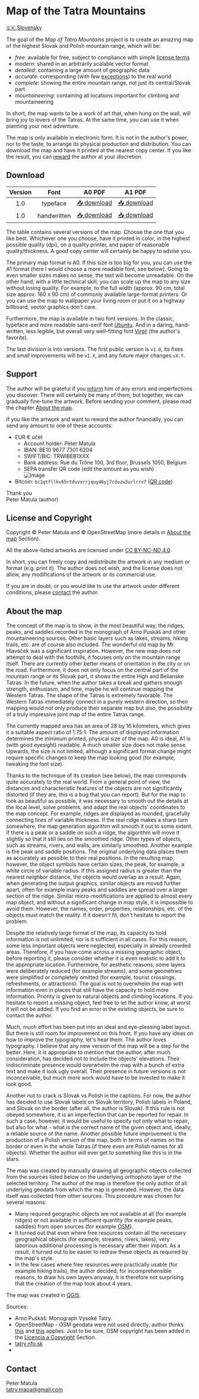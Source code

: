 # Map of the Tatra Mountains

[🇸🇰 Slovensky](README.md)

The goal of the *Map of Tatra Mountains* project is to create an amazing map of the highest Slovak and Polish mountain range, which will be:

* *free*: available for free, subject to compliance with simple [license terms](#license-and-copyright)
* *modern*: shared in an arbitrarily scalable vector format
* *detailed*: containing a large amount of geographic data
* *accurate*: corresponding (with few [exceptions](#about-the-map)) to the real world
* *complete*: showing the entire mountain range, not just its central/Slovak part
* *mountaineering*: containing all locations important for climbing and mountaineering

In short, the map wants to be a work of art that, when hung on the wall, will bring joy to lovers of the Tatras. At the same time, you can use it when planning your next adventure.

The map is only available in electronic form. It is not in the author's power, nor to the taste, to arrange its physical production and distribution. You can download the map and have it printed at the nearest copy center. If you like the result, you can [reward](#Support) the author at your discretion.

## Download

| Version | Font | A0 PDF | A1 PDF |
|  :---: | :---:|  :---: |  :---: |
|  1.0  | typeface |   [📥 download](https://github.com/PeterMatula/tatry/releases/download/v1.0/tatry-v1_0-ubuntu-A0.pdf)  |   [📥 download](https://github.com/PeterMatula/tatry/releases/download/v1.0/tatry-v1_0-ubuntu-A1.pdf)  |
|  1.0  | handwritten |   [📥 download](https://github.com/PeterMatula/tatry/releases/download/v1.0/tatry-v1_0-virgil-A0.pdf)  |   [📥 download](https://github.com/PeterMatula/tatry/releases/download/v1.0/tatry-v1_0-virgil-A1.pdf)  |

The table contains several versions of the map. Choose the one that you like best. Whichever one you choose, have it printed in color, in the highest possible quality (dpi), on a quality printer, and paper of reasonable quality/thickness. A good copy center will certainly be happy to advise you.

The primary map format is A0. If this size is too big for you, you can use the A1 format (here I would choose a more readable font, see below). Going to even smaller sizes makes no sense, the text will become unreadable. On the other hand, with a little technical skill, you can scale up the map to any size without losing quality. For example, to the full width (approx. 90 cm, total size approx. 160 x 90 cm) of commonly available large-format printers. Or you can use the map to wallpaper your living room or put it on a highway billboard, vector graphics don't care.

Furthermore, the map is available in two font versions. In the classic, typeface and more readable sans-serif font [Ubuntu](https://fonts.google.com/specimen/Ubuntu). And in a daring, hand-written, less legible, but overall very well-fitting font [Virgil](https://virgil.excalidraw.com/) (the author's favorite).

The last division is into versions. The first public version is `v1.0`, its fixes and small improvements will be `v1.X`, and any future major changes `vX.Y`.

## Support

The author will be grateful if you [inform](#contact) him of any errors and imperfections you discover. There will certainly be many of them, but together, we can gradually fine-tune the artwork. Before sending your comment, please read the chapter [About the map](#about-the-map).

If you like the artwork and want to reward the author financially, you can send any amount to one of these accounts:

* EUR € účet
   * Account holder: Peter Matula
   * IBAN: BE10 9677 7301 6204
   * SWIFT/BIC: TRWIBEB1XXX
   * Bank address: Rue du Trône 100, 3rd floor, Brussels 1050, Belgium
   * SEPA transfer QR code (edit the amount as you wish)\
     ![image](https://github.com/PeterMatula/tatry/assets/20342097/8f6cbe5b-1a64-479a-9bf1-3ee32def0504)
* Bitcoin: `bc1qtfllkv65rtdvvvrrjquy46yj7cduzw3urlrrv7` ([QR code](https://github.com/PeterMatula/tatras-map/assets/20342097/f3ba11ed-11ed-4e0b-b58c-b8a034e0e56f))


Thank you \
Peter Matula (author)

## License and Copyright

Copyright © Peter Matula and © OpenStreetMap (more details in [About the map](#about-the-map) Section).

All the above-listed artworks are licensed under [CC BY-NC-ND 4.0](https://creativecommons.org/licenses/by-nc-nd/4.0/deed.en).

In short, you can freely copy and redistribute the artwork in any medium or format (e.g. print it). The author does not wish, and the license does not allow, any modifications of the artwork or its commercial use.

If you are in doubt, or you would like to use the artwork under different conditions, please [contact](#contact) the author.

## About the map

The concept of the map is to show, in the most beautiful way, the ridges, peaks, and saddles recorded in the monograph of Arno Puskáš and other mountaineering sources. Other basic layers such as lakes, streams, hiking trails, etc. are of course also included. The wonderful old map by Mr. Hlaváček was a significant inspiration. However, the new map does not attempt to deal with the foothills, it focuses only on the mountain range itself. There are currently other better means of orientation in the city or on the road. Furthermore, it does not only focus on the central part of the mountain range or its Slovak part, it shows the entire High and Belianske Tatras. In the future, when the author takes a break and gathers enough strength, enthusiasm, and time, maybe he will continue mapping the Western Tatras. The shape of the Tatras is extremely favorable. The Western Tatras immediately connect in a purely western direction, so their mapping would not only produce their separate map but also, the possibility of a truly impressive joint map of the entire Tatras range.

The currently mapped area has an area of 28 by 16 kilometers, which gives it a suitable aspect ratio of 1.75:1. The amount of displayed information determines the minimum printed, physical size of the map. A0 is ideal, A1 is (with good eyesight) readable. A much smaller size does not make sense. Upwards, the size is not limited, although a significant format change might require specific changes to keep the map looking good (for example, tweaking the font size).

Thanks to the technique of its creation (see below), the map corresponds quite accurately to the real world. From a general point of view, the distances and characteristic features of the objects are not significantly distorted (if they are, this is a bug that you can report). But for the map to look as beautiful as possible, it was necessary to smooth out the details at the local level, solve problems, and adapt the real objects' coordinates to the map concept. For example, ridges are displayed as rounded, gracefully connecting lines of variable thickness. If the real ridge makes a sharp turn somewhere, the map generation algorithm will smooth it out to some extent. If there is a peak or a saddle on such a ridge, the algorithm will move it slightly so that it still lies on the smoothed ridge. Other types of objects, such as streams, rivers, and walls, are similarly smoothed. Another example is the peak and saddle positions. The original underlying data places them as accurately as possible to their real positions. In the resulting map, however, the object symbols have certain sizes, the peak, for example, a white circle of variable radius. If this assigned radius is greater than the nearest neighbor distance, the objects would overlap as a result. Again, when generating the output graphics, similar objects are moved further apart, often for example many peaks and saddles are spread over a larger section of the ridge. Similar micro-modifications are applied to almost every map object, and without a significant change in map style, it is impossible to avoid them. However, the names, order, properties, relationships, etc. of the objects must match the reality. If it doesn't fit, don't hesitate to report the problem.

Despite the relatively large format of the map, its capacity to hold information is not unlimited, nor is it sufficient in all cases. For this reason, some less important objects were neglected, especially in already crowded areas. Therefore, if you have come across a missing geographic object, before reporting it, please consider whether it is even realistic to add it to the appropriate location. Furthermore, for aesthetic reasons, some layers were deliberately reduced (for example streams), and some geometries were simplified or completely omitted (for example, tourist crossings, refreshments, or attractions). The goal is not to overwhelm the map with information even in places that still have the capacity to hold more information. Priority is given to natural objects and climbing locations. If you hesitate to report a missing object, feel free to let the author know, at worst it will not be added. If you find an error in the existing objects, be sure to contact the author.

Much, much effort has been put into an ideal and eye-pleasing label layout. But there is still room for improvement on this front. If you have any ideas on how to improve the typography, let's hear them. The author loves typography. I believe that any new version of the map will be a step for the better. Here, it is appropriate to mention that the author, after much consideration, has decided not to include the objects' elevations. Their indiscriminate presence would overwhelm the map with a bunch of extra text and make it look ugly overall. Their presence in future versions is not inconceivable, but much more work would have to be invested to make it look good.

Another nut to crack is Slovak vs Polish in the captions. For now, the author has decided to use Slovak labels on Slovak territory, Polish labels in Poland, and Slovak on the border (after all, the author is Slovak). If this rule is not obeyed somewhere, it is an imperfection that can be reported for repair. In such a case, however, it would be useful to specify not only what to repair, but also for what - what is the correct name of the given object and, ideally, a reliable source of the name. Another possible future improvement is the production of a Polish version of the map, both in terms of names on the border or even in the whole Tatras (if there even are Polish names for all objects). Whether the author will ever get to something like this is in the stars.

The map was created by manually drawing all geographic objects collected from the sources listed below on the underlying orthophoto layer of the selected territory. The author of the map is therefore the only author of all underlying geodata from which the map is generated. However, the data itself was collected from other sources. This procedure was chosen for several reasons:

* Many required geographic objects are not available at all (for example ridges) or not available in sufficient quantity (for example peaks, saddles) from open sources (for example [OSM](https://www.openstreetmap.org/)).
* It turned out that even where free resources contain all the necessary geographical objects (for example, streams, rivers, lakes), very laborious additional processing is necessary after their import. As a result, it turned out to be easier to redraw these objects as required by the map's style.
* In the few cases where free resources were practically usable (for example hiking trails), the author decided, for incomprehensible reasons, to draw his own layers anyway. It is therefore not surprising that the creation of the map took about 4 years.

The map was created in [QGIS](https://qgis.org/en/site/).

Sources:

* Arno Puškáš: Monograph Vysoké Tatry.
* OpenStreetMap - OSM geodata were not used directly, author thinks [this](https://wiki.openstreetmap.org/wiki/Open_Data_License/Use_Cases#Using_OSM_data_for_the_production_of_a_hand-made_map) and [this](https://osmfoundation.org/wiki/Licence/Licence_and_Legal_FAQ#4._CAN_I_USE_OSM_DATA_AND_OPENSTREETMAP-DERIVED_MAPS_TO_VERIFY_MY_OWN_DATA_WITHOUT_TRIGGERING_SHARE-ALIKE?) applies. Just to be sure, OSM copyright has been added in the [Licencia a Copyright](#license-and-copyright) Section.
* [tatry.nfo.sk](https://tatry.nfo.sk/)
* 
## Contact

Peter Matula \
[tatry.mapa@gmail.com](mailto:tatry.mapa@gmail.com)
